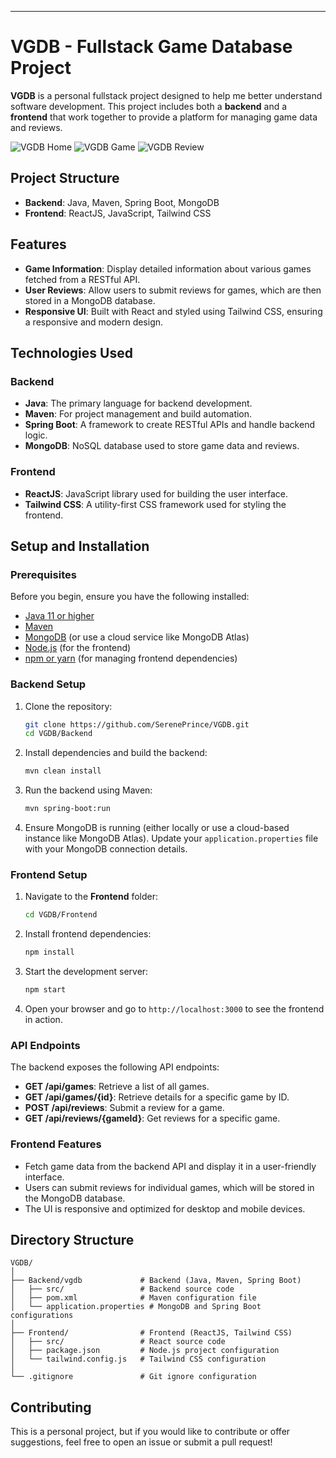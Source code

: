 ---

# VGDB - Fullstack Game Database Project

**VGDB** is a personal fullstack project designed to help me better understand software development. This project includes both a **backend** and a **frontend** that work together to provide a platform for managing game data and reviews.

![VGDB Home](https://github.com/user-attachments/assets/8271c646-ddf2-4a91-8957-a817cbdffd05)
![VGDB Game](https://github.com/user-attachments/assets/30468d1f-5a93-45d3-9679-c02cde5d57a2)
![VGDB Review](https://github.com/user-attachments/assets/63e175ab-f875-49ad-a4b3-a66fa600f002)



## Project Structure

- **Backend**: Java, Maven, Spring Boot, MongoDB
- **Frontend**: ReactJS, JavaScript, Tailwind CSS

## Features

- **Game Information**: Display detailed information about various games fetched from a RESTful API.
- **User Reviews**: Allow users to submit reviews for games, which are then stored in a MongoDB database.
- **Responsive UI**: Built with React and styled using Tailwind CSS, ensuring a responsive and modern design.

## Technologies Used

### Backend
- **Java**: The primary language for backend development.
- **Maven**: For project management and build automation.
- **Spring Boot**: A framework to create RESTful APIs and handle backend logic.
- **MongoDB**: NoSQL database used to store game data and reviews.

### Frontend
- **ReactJS**: JavaScript library used for building the user interface.
- **Tailwind CSS**: A utility-first CSS framework used for styling the frontend.

## Setup and Installation

### Prerequisites

Before you begin, ensure you have the following installed:
- [Java 11 or higher](https://adoptopenjdk.net/)
- [Maven](https://maven.apache.org/)
- [MongoDB](https://www.mongodb.com/try/download/community) (or use a cloud service like MongoDB Atlas)
- [Node.js](https://nodejs.org/) (for the frontend)
- [npm or yarn](https://www.npmjs.com/) (for managing frontend dependencies)

### Backend Setup

1. Clone the repository:
   ```bash
   git clone https://github.com/SerenePrince/VGDB.git
   cd VGDB/Backend
   ```

2. Install dependencies and build the backend:
   ```bash
   mvn clean install
   ```

3. Run the backend using Maven:
   ```bash
   mvn spring-boot:run
   ```

4. Ensure MongoDB is running (either locally or use a cloud-based instance like MongoDB Atlas). Update your `application.properties` file with your MongoDB connection details.

### Frontend Setup

1. Navigate to the **Frontend** folder:
   ```bash
   cd VGDB/Frontend
   ```

2. Install frontend dependencies:
   ```bash
   npm install
   ```

3. Start the development server:
   ```bash
   npm start
   ```

4. Open your browser and go to `http://localhost:3000` to see the frontend in action.

### API Endpoints

The backend exposes the following API endpoints:

- **GET /api/games**: Retrieve a list of all games.
- **GET /api/games/{id}**: Retrieve details for a specific game by ID.
- **POST /api/reviews**: Submit a review for a game.
- **GET /api/reviews/{gameId}**: Get reviews for a specific game.

### Frontend Features

- Fetch game data from the backend API and display it in a user-friendly interface.
- Users can submit reviews for individual games, which will be stored in the MongoDB database.
- The UI is responsive and optimized for desktop and mobile devices.

## Directory Structure

```
VGDB/
│
├── Backend/vgdb             # Backend (Java, Maven, Spring Boot)
│   ├── src/                 # Backend source code
│   ├── pom.xml              # Maven configuration file
│   └── application.properties # MongoDB and Spring Boot configurations
│
├── Frontend/                # Frontend (ReactJS, Tailwind CSS)
│   ├── src/                 # React source code
│   ├── package.json         # Node.js project configuration
│   └── tailwind.config.js   # Tailwind CSS configuration
│
└── .gitignore               # Git ignore configuration
```

## Contributing

This is a personal project, but if you would like to contribute or offer suggestions, feel free to open an issue or submit a pull request!
